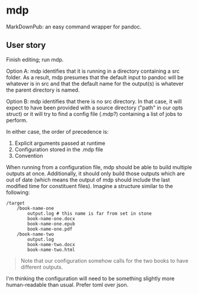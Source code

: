 # mdp

MarkDownPub: an easy command wrapper for pandoc.

## User story

Finish editing; run mdp.

Option A: mdp identifies that it is running in a directory containing a src folder. As a result, mdp presumes that the default input to pandoc will be whatever is in src and that the default name for the output(s) is whatever the parent directory is named.

Option B: mdp identifies that there is no src directory. In that case, it will expect to have been provided with a source directory ("path" in our opts struct) or it will try to find a config file (.mdp?) containing a list of jobs to perform.

In either case, the order of precedence is:

1. Explicit arguments passed at runtime
2. Configuration stored in the .mdp file
3. Convention

When running from a configuration file, mdp should be able to build multiple outputs at once. Additionally, it should only build those outputs which are out of date (which means the output of mdp should include the last modified time for constituent files). Imagine a structure similar to the following:

```
/target
    /book-name-one
        output.log # this name is far from set in stone
        book-name-one.docx
        book-name-one.epub
        book-name-one.pdf
    /book-name-two
        output.log
        book-name-two.docx
        book-name-two.html
```

> Note that our configuration somehow calls for the two books to have different outputs.

I'm thinking the configuration will need to be something slightly more human-readable than usual. Prefer toml over json.
